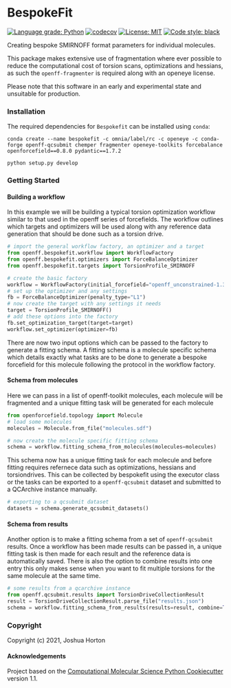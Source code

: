 BespokeFit
==============================
[//]: # (Badges)
[![Language grade: Python](https://img.shields.io/lgtm/grade/python/g/openforcefield/bespoke-fit.svg?logo=lgtm&logoWidth=18)](https://lgtm.com/projects/g/openforcefield/bespoke-fit/context:python)
[![codecov](https://codecov.io/gh/openforcefield/bespoke-fit/branch/master/graph/badge.svg)](https://codecov.io/gh/openforcefield/bespoke-fit/branch/master)
[![License: MIT](https://img.shields.io/badge/License-MIT-yellow.svg)](https://opensource.org/licenses/MIT)
[![Code style: black](https://img.shields.io/badge/code%20style-black-000000.svg)](https://github.com/psf/black)

Creating bespoke SMIRNOFF format parameters for individual molecules.

This package makes extensive use of fragmentation where ever possible to reduce the computational cost
of torsion scans, optimizations and hessians, as such the `openff-fragmenter` is required along with an openeye license.

Please note that this software in an early and experimental state and unsuitable for production.

### Installation
The required dependencies for `Bespokefit` can be installed using `conda`:

```
conda create --name bespokefit -c omnia/label/rc -c openeye -c conda-forge openff-qcsubmit chemper fragmenter openeye-toolkits forcebalance openforcefield==0.8.0 pydantic==1.7.2

python setup.py develop
```

### Getting Started

#### Building a workflow
In this example we will be building a typical torsion optimization workflow similar to that used in the openff series of forcefields.
The workflow outlines which targets and optimizers will be used along with any reference data generation that should be done such as a torsion drive.

```python
# import the general workflow factory, an optimizer and a target
from openff.bespokefit.workflow import WorkflowFactory
from openff.bespokefit.optimizers import ForceBalanceOptimizer
from openff.bespokefit.targets import TorsionProfile_SMIRNOFF

# create the basic factory
workflow = WorkflowFactory(initial_forcefield="openff_unconstrained-1.3.0.offxml")
# set up the optimizer and any settings
fb = ForceBalanceOptimizer(penalty_type="L1")
# now create the target with any settings it needs
target = TorsionProfile_SMIRNOFF()
# add these options into the factory
fb.set_optimization_target(target=target)
workflow.set_optimizer(optimizer=fb)
```
There are now two input options which can be passed to the factory to generate a fitting schema. A fitting schema is a molecule
specific schema which details exactly what tasks are to be done to generate a bespoke forcefield for this molecule
following the protocol in the workflow factory. 

#### Schema from molecules
Here we can pass in a list of openff-toolkit molecules, each molecule will be fragmented 
and a unique fitting task will be generated for each molecule

```python
from openforcefield.topology import Molecule
# load some molecules
molecules = Molecule.from_file("molecules.sdf")

# now create the molecule specific fitting schema
schema = workflow.fitting_schema_from_molecules(molecules=molecules)
```
This schema now has a unique fitting task for each molecule and before fitting requires refernece data such as 
optimizations, hessians and torsiondrives. This can be collected by bespokefit using the executor class or the tasks can be 
exported to a `openff-qcsubmit` dataset and submitted to a QCArchive instance manually.

```python
# exporting to a qcsubmit dataset
datasets = schema.generate_qcsubmit_datasets()
```

#### Schema from results
Another option is to make a fitting schema from a set of `openff-qcsubmit` results. Once a workflow has been made results can be passed
in, a unique fitting task is then made for each result and the reference data is automatically saved. There is also the option to combine results into one entry
this only makes sense when you want to fit multiple torsions for the same molecule at the same time.

```python
# some results from a qcarchive instance
from openff.qcsubmit.results import TorsionDriveCollectionResult
result = TorsionDriveCollectionResult.parse_file("results.json")
schema = workflow.fitting_schema_from_results(results=result, combine=True)
```

### Copyright

Copyright (c) 2021, Joshua Horton


#### Acknowledgements
 
Project based on the 
[Computational Molecular Science Python Cookiecutter](https://github.com/molssi/cookiecutter-cms) version 1.1.
